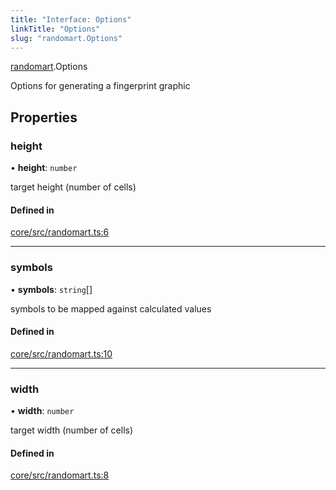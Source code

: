 ```yaml
---
title: "Interface: Options"
linkTitle: "Options"
slug: "randomart.Options"
---
```


[randomart](../../modules/randomart).Options

Options for generating a fingerprint graphic

## Properties

### height

• **height**: `number`

target height (number of cells)

#### Defined in

[core/src/randomart.ts:6](https://github.com/padloc/padloc/blob/b00eb4fd/packages/core/src/randomart.ts#L6)

---

### symbols

• **symbols**: `string`[]

symbols to be mapped against calculated values

#### Defined in

[core/src/randomart.ts:10](https://github.com/padloc/padloc/blob/b00eb4fd/packages/core/src/randomart.ts#L10)

---

### width

• **width**: `number`

target width (number of cells)

#### Defined in

[core/src/randomart.ts:8](https://github.com/padloc/padloc/blob/b00eb4fd/packages/core/src/randomart.ts#L8)
